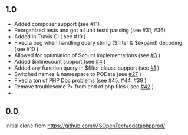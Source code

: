 ## 1.0

* Added composer support (see #11)
* Reorganized tests and got all unit tests passing (see #31, #36)
* Added in Travis CI ( see #19 )
* Fixed a bug when handling query string ($filter & $expand) decoding (see #10 )
* Allowed for optimiation of $count implementations (see [#3](https://github.com/balihoo/POData/issues/3) )
* Added $inlinecount support (see [#4](https://github.com/balihoo/POData/issues/4) )
* Added any function query in $filter clause support (see [#1](https://github.com/balihoo/POData/issues/1) ) 
* Switched names & namespace to POData (see [#27](https://github.com/balihoo/POData/issues/27) )
* Fixed a ton of PHP Doc problems (see #45, #44, #39 )
* Remove troublesome ?> from end of php files ( see [#42](https://github.com/balihoo/POData/issues/42) )
* 

## 0.0

Initial clone from https://github.com/MSOpenTech/odataphpprod/
